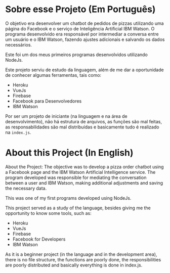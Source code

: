 # Sobre esse Projeto (Em Português)

O objetivo era desenvolver um chatbot de pedidos de pizzas utilizando uma página do Facebook e o serviço de Inteligência Artificial IBM Watson. O programa desenvolvido era responsável por intermediar a conversa entre um usuário e o IBM Watson, fazendo ajustes adicionais e salvando os dados necessários.

Este foi um dos meus primeiros programas desenvolvidos utilizando NodeJs.

Este projeto serviu de estudo da linguagem, além de me dar a oportunidade de conhecer algumas ferramentas, tais como:
- Heroku
- VueJs
- Firebase
- Facebook para Desenvolvedores
- IBM Watson

Por ser um projeto de iniciante (na linguagem e na área de desenvolvimento), não há estrutura de arquivos, as funções são mal feitas, as responsabilidades são mal distribuídas e basicamente tudo é realizado na `index.js`.

# About this Project (In English)

About the Project: The objective was to develop a pizza order chatbot using a Facebook page and the IBM Watson Artificial Intelligence service. The program developed was responsible for mediating the conversation between a user and IBM Watson, making additional adjustments and saving the necessary data.

This was one of my first programs developed using NodeJs.

This project served as a study of the language, besides giving me the opportunity to know some tools, such as:
- Heroku
- VueJs
- Firebase
- Facebook for Developers
- IBM Watson

As it is a beginner project (in the language and in the development area), there is no file structure, the functions are poorly done, the responsibilities are poorly distributed and basically everything is done in index.js.

